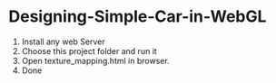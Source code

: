 # Designing-Simple-Car-in-WebGL
1. Install any web Server
2. Choose this project folder and run it
3. Open texture_mapping.html in browser. 
4. Done

